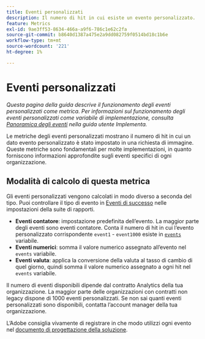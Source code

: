```yaml
---
title: Eventi personalizzati
description: Il numero di hit in cui esiste un evento personalizzato.
feature: Metrics
exl-id: 9ae3ff53-8634-466a-a9f6-786c1e62c2fa
source-git-commit: b8640d1387a475e2a9dd082759f0514bd18c1b6e
workflow-type: tm+mt
source-wordcount: '221'
ht-degree: 1%

---
```


# Eventi personalizzati

*Questa pagina della guida descrive il funzionamento degli eventi personalizzati come metrica. Per informazioni sul funzionamento degli eventi personalizzati come variabile di implementazione, consulta [Panoramica degli eventi](/help/implement/vars/page-vars/events/events-overview.md) nella guida utente Implementa.*

Le metriche degli eventi personalizzati mostrano il numero di hit in cui un dato evento personalizzato è stato impostato in una richiesta di immagine. Queste metriche sono fondamentali per molte implementazioni, in quanto forniscono informazioni approfondite sugli eventi specifici di ogni organizzazione.

## Modalità di calcolo di questa metrica

Gli eventi personalizzati vengono calcolati in modo diverso a seconda del tipo. Puoi controllare il tipo di evento in [Eventi di successo](/help/admin/admin/c-manage-report-suites/c-edit-report-suites/conversion-var-admin/c-success-events/success-event.md) nelle impostazioni della suite di rapporti.

* **Eventi contatore**: impostazione predefinita dell’evento. La maggior parte degli eventi sono eventi contatore. Conta il numero di hit in cui l’evento personalizzato corrispondente `event1` - `event1000` esiste in [`events`](/help/implement/vars/page-vars/events/events-overview.md) variabile.
* **Eventi numerici**: somma il valore numerico assegnato all’evento nel `events` variabile.
* **Eventi valuta**: applica la conversione della valuta al tasso di cambio di quel giorno, quindi somma il valore numerico assegnato a ogni hit nel `events` variabile.

Il numero di eventi disponibili dipende dal contratto Analytics della tua organizzazione. La maggior parte delle organizzazioni con contratti non legacy dispone di 1000 eventi personalizzati. Se non sai quanti eventi personalizzati sono disponibili, contatta l’account manager della tua organizzazione.

L’Adobe consiglia vivamente di registrare in che modo utilizzi ogni evento nel [documento di progettazione della soluzione](/help/implement/prepare/solution-design.md).

